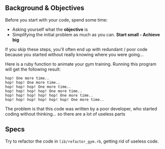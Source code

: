 ## Background & Objectives

Before you start with your code, spend some time:

- Asking yourself what the **objective** is
- Simplifying the initial problem as much as you can. **Start small - Achieve big**

If you skip these steps, you'll often end up with redundant / poor code because you started without really knowing where you were going...

Here is a ruby function to animate your gym training. Running this program will get the following result:

```
hop! One more time..
hop! hop! One more time..
hop! hop! hop! One more time..
hop! hop! hop! hop! One more time..
hop! hop! hop! hop! hop! One more time..
hop! hop! hop! hop! hop! hop! One more time..
```

The problem is that this code was written by a poor developer, who started coding without thinking... so there are a lot of useless parts

## Specs

Try to refactor the code in `lib/refactor_gym.rb`, getting rid of useless code.
